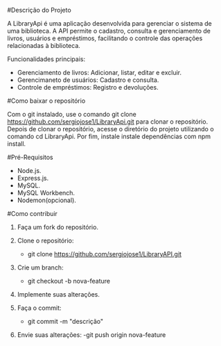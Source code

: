 #Descrição do Projeto

A LibraryApi é uma aplicação desenvolvida para gerenciar o sistema de uma biblioteca. A API permite o cadastro, consulta e gerenciamento de livros, usuários e empréstimos, facilitando o controle das operações relacionadas à biblioteca.

Funcionalidades principais:
- Gerenciamento de livros: Adicionar, listar, editar e excluir.
- Gerencimaneto de usuários: Cadastro e consulta.
- Controle de empréstimos: Registro e devoluções.

#Como baixar o repositório

Com o git instalado, use o comando git clone https://github.com/sergiojose1/LibraryApi.git para clonar o repositório.
Depois de clonar o repositório, acesse o diretório do projeto utilizando o comando cd LibraryApi.
Por fim, instale instale dependências com npm install.

#Pré-Requisitos

+ Node.js.
+ Express.js.
+ MySQL.
+ MySQL Workbench.
+ Nodemon(opcional).

#Como contribuir

1. Faça um fork do repositório.

2. Clone o repositório:
    - git clone https://github.com/sergiojose1/LibraryAPI.git

3. Crie um branch:
    - git checkout -b nova-feature

4. Implemente suas alterações.

5. Faça o commit:
    - git commit -m "descrição"

6. Envie suas alterações:
    -git push origin nova-feature





